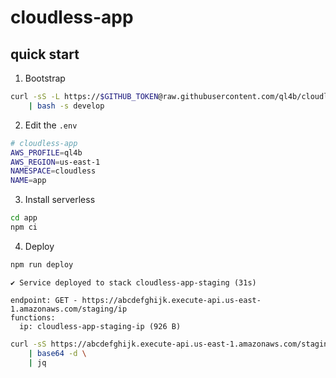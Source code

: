 # cloudless-app

## quick start 

1. Bootstrap

```bash
curl -sS -L https://$GITHUB_TOKEN@raw.githubusercontent.com/ql4b/cloudless-app/refs/heads/develop/bootstrap \
    | bash -s develop
```

2. Edit the `.env`

```bash
# cloudless-app
AWS_PROFILE=ql4b
AWS_REGION=us-east-1
NAMESPACE=cloudless
NAME=app
```

3. Install serverless

```bash
cd app
npm ci
```

4. Deploy 

```bash
npm run deploy
```

```
✔ Service deployed to stack cloudless-app-staging (31s)

endpoint: GET - https://abcdefghijk.execute-api.us-east-1.amazonaws.com/staging/ip
functions:
  ip: cloudless-app-staging-ip (926 B)

```

```bash
curl -sS https://abcdefghijk.execute-api.us-east-1.amazonaws.com/staging/ip \
    | base64 -d \
    | jq 
```


